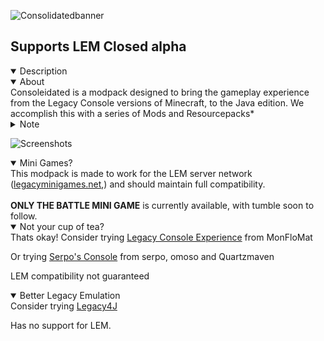![Consolidatedbanner](https://user-images.githubusercontent.com/49575478/205424666-347feda0-4fa4-4bcd-a46d-8453d1b862c0.png)
## Supports LEM Closed alpha
<details open>
<summary>Description</summary>
<details open>
<summary>About</summary>
Consoleidated is a modpack designed to bring the gameplay experience from the Legacy Console versions of Minecraft, to the Java edition. We accomplish this with a series of Mods and Resourcepacks*
</details>
<details>
<summary>Note</summary>
(*Some pack features require fabulous graphics (and not being on a potato))
</details>
</details>

![Screenshots](https://user-images.githubusercontent.com/49575478/205426733-9b842298-ea57-4487-9f20-fc8e90ffffda.png)

<details open>
<summary>Mini Games?</summary>
This modpack is made to work for the LEM server network (<a href="https://www.legacyminigames.net">legacyminigames.net</a>,)
and should maintain full compatibility.
<br></br>
<b>ONLY THE BATTLE MINI GAME</b> is currently available, with tumble soon to follow.
</details>


<details open>
<summary>Not your cup of tea?</summary>
Thats okay! Consider trying <a href="https://modrinth.com/modpack/legacy_console_experience">Legacy Console Experience</a> from MonFloMat 

Or trying <a href="https://modrinth.com/modpack/serpos-console">Serpo's Console</a> from serpo, omoso and Quartzmaven
<p>LEM compatibility not guaranteed</p>

<details open>
<summary>Better Legacy Emulation</summary>
Consider trying <a href="https://modrinth.com/mod/legacy-minecraft">Legacy4J</a>
<p>Has no support for LEM.</p>
</details>
</details>
